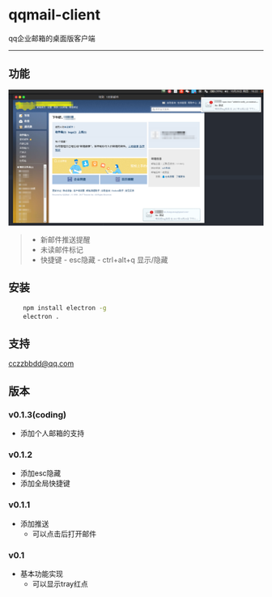 # qqmail-client
qq企业邮箱的桌面版客户端
***
## 功能
![](image/screenshot.png "截图")
> + 新邮件推送提醒
> + 未读邮件标记
> + 快捷键
    - esc隐藏
    - ctrl+alt+q 显示/隐藏

## 安装
```Bash
    npm install electron -g
    electron .
```
## 支持
cczzbbdd@qq.com

## 版本
### v0.1.3(coding)
+ 添加个人邮箱的支持

### v0.1.2
+ 添加esc隐藏
+ 添加全局快捷键

### v0.1.1
+ 添加推送
  - 可以点击后打开邮件

### v0.1
+ 基本功能实现
  - 可以显示tray红点
